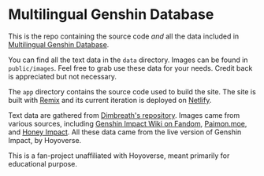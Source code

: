 # Multilingual Genshin Database
This is the repo containing the source code *and* all the data included in [Multilingual Genshin Database](https://multilingual-genshin.netlify.app). 

You can find all the text data in the `data` directory. Images can be found in `public/images`. Feel free to grab use these data for your needs. Credit back is appreciated but not necessary.

The `app` directory contains the source code used to build the site. The site is built with [Remix](https://remix.run) and its current iteration is deployed on [Netlify](https://www.netlify.com/). 

Text data are gathered from [Dimbreath's repository](https://github.com/Dimbreath/GenshinData). Images came from various sources, including [Genshin Impact Wiki on Fandom](https://genshin-impact.fandom.com/), [Paimon.moe](https://paimon.moe), and [Honey Impact](https://genshin.honeyhunterworld.com). All these data came from the live version of Genshin Impact, by Hoyoverse.

This is a fan-project unaffiliated with Hoyoverse, meant primarily for educational purpose. 